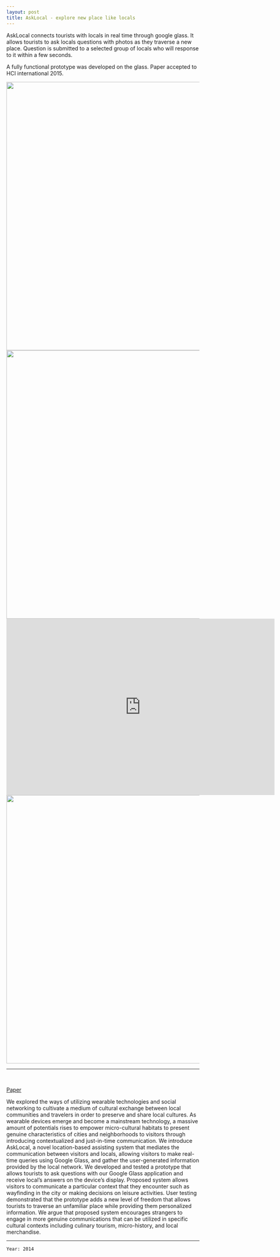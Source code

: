 ```yaml
---
layout: post
title: AskLocal - explore new place like locals  
---
```


AskLocal connects tourists with locals in real time through google glass. It allows tourists to ask locals questions with photos as they traverse a new place. Question is submitted to a selected group of locals who will response to it within a few seconds.

A fully functional prototype was developed on the glass. Paper accepted to HCI international 2015. 


<img src="{{ site.baseurl }}/img/asklocal/cover.png" width="700">

<img src="{{ site.baseurl }}/img/asklocal/diagram.png" width="700">

<iframe width="700" height="460" src="https://www.youtube.com/embed/C_A3avL2CiU" frameborder="0" allowfullscreen></iframe>
<br>
<img src="{{ site.baseurl }}/img/asklocal/sample.jpg" width="700"> 

---
<br>

[Paper](http://link.springer.com/chapter/10.1007/978-3-319-20934-0_17)

We explored the ways of utilizing wearable technologies and social networking to cultivate a medium of cultural exchange between local communities and travelers in order to preserve and share local cultures. As wearable devices emerge and become a mainstream technology, a massive amount of potentials rises to empower micro-cultural habitats to present genuine characteristics of cities and neighborhoods to visitors through introducing contextualized and just-in-time communication. We introduce AskLocal, a novel location-based assisting system that mediates the communication between visitors and locals, allowing visitors to make real-time queries using Google Glass, and gather the user-generated information provided by the local network. We developed and tested a prototype that allows tourists to ask questions with our Google Glass application and receive local’s answers on the device’s display. Proposed system allows visitors to communicate a particular context that they encounter such as wayfinding in the city or making decisions on leisure activities. User testing demonstrated that the prototype adds a new level of freedom that allows tourists to traverse an unfamiliar place while providing them personalized information. We argue that proposed system encourages strangers to engage in more genuine communications that can be utilized in specific cultural contexts including culinary tourism, micro-history, and local merchandise.

---

	Year: 2014


